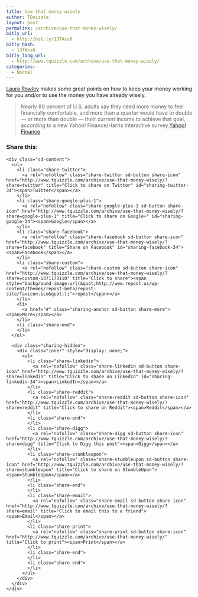 ```yaml
---
title: Use that money wisely
author: TQuizzle
layout: post
permalink: /archive/use-that-money-wisely/
bitly_url:
  - http://bit.ly/13TAxs8
bitly_hash:
  - 13TAxs8
bitly_long_url:
  - http://www.tquizzle.com/archive/use-that-money-wisely/
categories:
  - Normal
---
```

<a rel="nofollow" target="_blank" href="http://finance.yahoo.com/expert/archive/moneyhappy/laura-rowley/1;_ylt=A0WTUWOgN75FytsAmCUEwNIF">Laura Rowley</a> makes some great points on how to keep your money working for you and/or to use the money you have already wisely.

> Nearly 80 percent of U.S. adults say they need more money to feel financially comfortable, and more than a quarter would have to double &#8212; or more than double &#8212; their current income to achieve that goal, according to a new Yahoo! Finance/Harris Interactive survey.<span class="bqcite"><a rel="nofollow" target="_blank" href="http://finance.yahoo.com/expert/article/moneyhappy/21840;_ylt=Am6Q94evvG2LAR6Ki5kcPkgEwNIF">Yahoo! Finance</a></span>

<div class="sharedaddy sd-sharing-enabled">
  <div class="robots-nocontent sd-block sd-social sd-social-icon-text sd-sharing">
    <h3 class="sd-title">
      Share this:
    </h3>
    
    <div class="sd-content">
      <ul>
        <li class="share-twitter">
          <a rel="nofollow" class="share-twitter sd-button share-icon" href="http://www.tquizzle.com/archive/use-that-money-wisely/?share=twitter" title="Click to share on Twitter" id="sharing-twitter-34"><span>Twitter</span></a>
        </li>
        <li class="share-google-plus-1">
          <a rel="nofollow" class="share-google-plus-1 sd-button share-icon" href="http://www.tquizzle.com/archive/use-that-money-wisely/?share=google-plus-1" title="Click to share on Google+" id="sharing-google-34"><span>Google</span></a>
        </li>
        <li class="share-facebook">
          <a rel="nofollow" class="share-facebook sd-button share-icon" href="http://www.tquizzle.com/archive/use-that-money-wisely/?share=facebook" title="Share on Facebook" id="sharing-facebook-34"><span>Facebook</span></a>
        </li>
        <li class="share-custom">
          <a rel="nofollow" class="share-custom sd-button share-icon" href="http://www.tquizzle.com/archive/use-that-money-wisely/?share=custom-1371173110" title="Click to share"><span style="background-image:url(&quot;http://www.repost.us/wp-content/themes/repost-beta/repost-site/favicon.ico&quot;);">repost</span></a>
        </li>
        <li>
          <a href="#" class="sharing-anchor sd-button share-more"><span>More</span></a>
        </li>
        <li class="share-end">
        </li>
      </ul>
      
      <div class="sharing-hidden">
        <div class="inner" style="display: none;">
          <ul>
            <li class="share-linkedin">
              <a rel="nofollow" class="share-linkedin sd-button share-icon" href="http://www.tquizzle.com/archive/use-that-money-wisely/?share=linkedin" title="Click to share on LinkedIn" id="sharing-linkedin-34"><span>LinkedIn</span></a>
            </li>
            <li class="share-reddit">
              <a rel="nofollow" class="share-reddit sd-button share-icon" href="http://www.tquizzle.com/archive/use-that-money-wisely/?share=reddit" title="Click to share on Reddit"><span>Reddit</span></a>
            </li>
            <li class="share-end">
            </li>
            <li class="share-digg">
              <a rel="nofollow" class="share-digg sd-button share-icon" href="http://www.tquizzle.com/archive/use-that-money-wisely/?share=digg" title="Click to Digg this post"><span>Digg</span></a>
            </li>
            <li class="share-stumbleupon">
              <a rel="nofollow" class="share-stumbleupon sd-button share-icon" href="http://www.tquizzle.com/archive/use-that-money-wisely/?share=stumbleupon" title="Click to share on StumbleUpon"><span>StumbleUpon</span></a>
            </li>
            <li class="share-end">
            </li>
            <li class="share-email">
              <a rel="nofollow" class="share-email sd-button share-icon" href="http://www.tquizzle.com/archive/use-that-money-wisely/?share=email" title="Click to email this to a friend"><span>Email</span></a>
            </li>
            <li class="share-print">
              <a rel="nofollow" class="share-print sd-button share-icon" href="http://www.tquizzle.com/archive/use-that-money-wisely/" title="Click to print"><span>Print</span></a>
            </li>
            <li class="share-end">
            </li>
            <li class="share-end">
            </li>
          </ul>
        </div>
      </div>
    </div>
  </div>
</div>